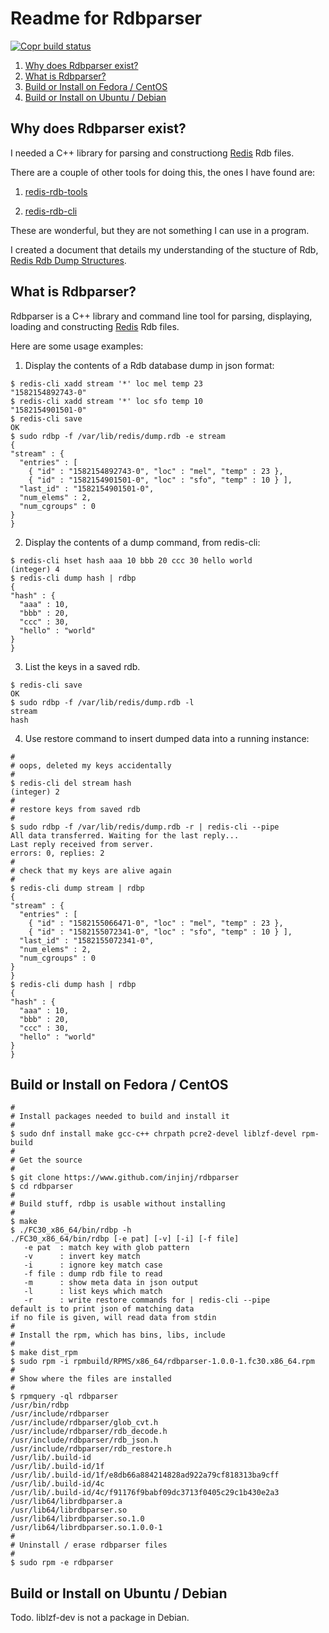 # Readme for Rdbparser

[![Copr build status](https://copr.fedorainfracloud.org/coprs/injinj/gold/package/rdbparser/status_image/last_build.png)](https://copr.fedorainfracloud.org/coprs/injinj/gold/package/rdbparser/)

1. [Why does Rdbparser exist?](#why-does-rdbparser-exist-)
2. [What is Rdbparser?](#what-is-rdbparser-)
4. [Build or Install on Fedora / CentOS](#build-or-install-on-fedora--centos)
5. [Build or Install on Ubuntu / Debian](#build-or-install-on-ubuntu--debian)

## Why does Rdbparser exist?

I needed a C++ library for parsing and constructiong
[Redis](https://github.com/antirez/redis) Rdb files.

There are a couple of other tools for doing this, the ones I have found are:

1. [redis-rdb-tools](https://github.com/sripathikrishnan/redis-rdb-tools)

2. [redis-rdb-cli](https://github.com/leonchen83/redis-rdb-cli)

These are wonderful, but they are not something I can use in a program.

I created a document that details my understanding of the stucture of Rdb,
[Redis Rdb Dump Structures](rdb.adoc).

## What is Rdbparser?

Rdbparser is a C++ library and command line tool for parsing, displaying,
loading and constructing [Redis](https://github.com/antirez/redis) Rdb files.

Here are some usage examples:

1. Display the contents of a Rdb database dump in json format:
```console
$ redis-cli xadd stream '*' loc mel temp 23
"1582154892743-0"
$ redis-cli xadd stream '*' loc sfo temp 10
"1582154901501-0"
$ redis-cli save
OK
$ sudo rdbp -f /var/lib/redis/dump.rdb -e stream
{
"stream" : {
  "entries" : [
    { "id" : "1582154892743-0", "loc" : "mel", "temp" : 23 },
    { "id" : "1582154901501-0", "loc" : "sfo", "temp" : 10 } ],
  "last_id" : "1582154901501-0",
  "num_elems" : 2,
  "num_cgroups" : 0
}
}
```

2. Display the contents of a dump command, from redis-cli:
```console
$ redis-cli hset hash aaa 10 bbb 20 ccc 30 hello world
(integer) 4
$ redis-cli dump hash | rdbp
{
"hash" : {
  "aaa" : 10,
  "bbb" : 20,
  "ccc" : 30,
  "hello" : "world"
}
}
```

3. List the keys in a saved rdb.
```console
$ redis-cli save
OK
$ sudo rdbp -f /var/lib/redis/dump.rdb -l
stream
hash
```

4. Use restore command to insert dumped data into a running instance:
```console
#
# oops, deleted my keys accidentally
#
$ redis-cli del stream hash
(integer) 2
#
# restore keys from saved rdb
#
$ sudo rdbp -f /var/lib/redis/dump.rdb -r | redis-cli --pipe
All data transferred. Waiting for the last reply...
Last reply received from server.
errors: 0, replies: 2
#
# check that my keys are alive again
#
$ redis-cli dump stream | rdbp
{
"stream" : {
  "entries" : [
    { "id" : "1582155066471-0", "loc" : "mel", "temp" : 23 },
    { "id" : "1582155072341-0", "loc" : "sfo", "temp" : 10 } ],
  "last_id" : "1582155072341-0",
  "num_elems" : 2,
  "num_cgroups" : 0
}
}
$ redis-cli dump hash | rdbp
{
"hash" : {
  "aaa" : 10,
  "bbb" : 20,
  "ccc" : 30,
  "hello" : "world"
}
}
```

## Build or Install on Fedora / CentOS

```console
#
# Install packages needed to build and install it
#
$ sudo dnf install make gcc-c++ chrpath pcre2-devel liblzf-devel rpm-build
#
# Get the source
#
$ git clone https://www.github.com/injinj/rdbparser
$ cd rdbparser
#
# Build stuff, rdbp is usable without installing
#
$ make
$ ./FC30_x86_64/bin/rdbp -h
./FC30_x86_64/bin/rdbp [-e pat] [-v] [-i] [-f file]
   -e pat  : match key with glob pattern
   -v      : invert key match
   -i      : ignore key match case
   -f file : dump rdb file to read
   -m      : show meta data in json output
   -l      : list keys which match
   -r      : write restore commands for | redis-cli --pipe
default is to print json of matching data
if no file is given, will read data from stdin
#
# Install the rpm, which has bins, libs, include
#
$ make dist_rpm
$ sudo rpm -i rpmbuild/RPMS/x86_64/rdbparser-1.0.0-1.fc30.x86_64.rpm
#
# Show where the files are installed
#
$ rpmquery -ql rdbparser
/usr/bin/rdbp
/usr/include/rdbparser
/usr/include/rdbparser/glob_cvt.h
/usr/include/rdbparser/rdb_decode.h
/usr/include/rdbparser/rdb_json.h
/usr/include/rdbparser/rdb_restore.h
/usr/lib/.build-id
/usr/lib/.build-id/1f
/usr/lib/.build-id/1f/e8db66a884214828ad922a79cf818313ba9cff
/usr/lib/.build-id/4c
/usr/lib/.build-id/4c/f91176f9babf09dc3713f0405c29c1b430e2a3
/usr/lib64/librdbparser.a
/usr/lib64/librdbparser.so
/usr/lib64/librdbparser.so.1.0
/usr/lib64/librdbparser.so.1.0.0-1
#
# Uninstall / erase rdbparser files
#
$ sudo rpm -e rdbparser
```

## Build or Install on Ubuntu / Debian

Todo. liblzf-dev is not a package in Debian.

